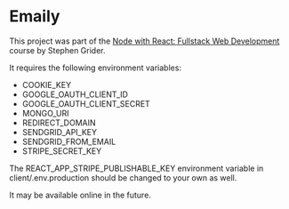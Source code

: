 # Emaily

This project was part of the [Node with React: Fullstack Web Development](https://www.udemy.com/course/node-with-react-fullstack-web-development/) course by Stephen Grider.

It requires the following environment variables:

- COOKIE_KEY
- GOOGLE_OAUTH_CLIENT_ID
- GOOGLE_OAUTH_CLIENT_SECRET
- MONGO_URI
- REDIRECT_DOMAIN
- SENDGRID_API_KEY
- SENDGRID_FROM_EMAIL
- STRIPE_SECRET_KEY

The REACT_APP_STRIPE_PUBLISHABLE_KEY environment variable in client/.env.production should be changed to your own as well.

It may be available online in the future.
